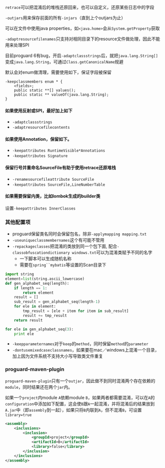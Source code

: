`retrace`可以把混淆后的堆栈还原回来，也可以自定义，还原某些日志中的字段

`-outjars`用来保存前面的所有`-injars`（直到上个outjars为止）

可以在文件中使用java properties，如`<java.home>`会从`System.getProperty`获取

`-adaptresourcefilenames`只支持对相同目录下的resource文件做处理，因此不能用来处理SPI

目前proguard 6有bug，开启`-adaptclassstrings`后，就把`java.lang.String[]`变成`java.lang.String`，可通过`Class.getCanonicalName`规避

默认会对enum做清理，需要使用如下，保证字段被保留
```
-keepclassmembers enum * {
    <fields>;
    public static **[] values();
    public static ** valueOf(java.lang.String);
}
```

#### 如果使用反射或SPI，最好加上如下
- `-adaptclassstrings`
- `-adaptresourcefilecontents`

#### 如果使用Annotation，保留如下。
- `-keepattributes RuntimeVisible*Annotations`
- `-keepattributes Signature`

#### 保留行号并重命名SourceFile有助于使用retrace还原堆栈
- `-renamesourcefileattribute SourceFile`
- `-keepattributes SourceFile,LineNumberTable`

#### 如果需要保留内类，比如lombok生成的builder类
设置`-keepattributes InnerClasses`

### 其他配置项
- proguard保留类名同时会保留包名，除非`-applymapping mapping.txt`
- `-useuniqueclassmembernames`这个有可能不管用
- `-repackageclasses`把混淆的类放到同一个包下面, 配合`-classobfuscationdictionary windows.txt`可以为混淆类赋予不同的名字
    - 一下脚本可以生成随机名称
    - 需要在`spring``mybatis`等设置的Scan目录下
``` python
import string
element=list(string.ascii_lowercase)
def gen_alphabet_seq(length):
    if length == 1:
        return element
    result = []
    sub_result = gen_alphabet_seq(length-1)
    for ele in element:
        tmp_result = [ele + item for item in sub_result]
        result += tmp_result
    return result

for ele in gen_alphabet_seq(3):
    print ele
```
- `-keepparameternames`对于`keep`的`method`，同时保留`method`的`parameter`
- `-dontusemixedcaseclassnames`，如果要在mac／windows上混淆一个目录，加上因为文件系统不支持大小写导致类文件重复

### proguard-maven-plugin
`proguard-maven-plugin`只有一个`outjar`，因此做不到同时混淆两个存在依赖的`module`，同时结果还在两个`jar`内。

如果一个`project`内module `A`依赖module `B`，如果两者都需要混淆，可以在`A`的`configuration`中添加如下配置，这会使`B`跟`A`一起混淆，并将混淆后的结果放到`A.jar`中（即`assembly`到一起），如果只将`B`内联到`A`，但不混淆`B`，可设置`library=true`
```xml
<assembly>
    <inclusions>
        <inclusion>
            <groupId>project</groupId>
            <artifactId>B</artifactId>
            <library>false</library>
        </inclusion>
    </inclusions>
</assembly>
```

